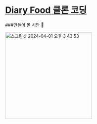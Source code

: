 # <a href="https://ksoy1201.github.io/test_1/" >Diary Food 클론 코딩 </a>
###만들어 볼 시안 :blue_heart:


<img width="280" alt="스크린샷 2024-04-01 오후 3 43 53" src="https://github.com/ksoy1201/test_1/assets/122020078/a723ddee-42cb-4944-a41a-d7aca1b44a40">
